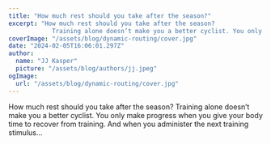 ```yaml
---
title: "How much rest should you take after the season?"
excerpt: "How much rest should you take after the season?
            Training alone doesn’t make you a better cyclist. You only make progress when you give your body time to recover from training. And when you"
coverImage: "/assets/blog/dynamic-routing/cover.jpg"
date: "2024-02-05T16:06:01.297Z"
author:
  name: "JJ Kasper"
  picture: "/assets/blog/authors/jj.jpeg"
ogImage:
  url: "/assets/blog/dynamic-routing/cover.jpg"
---
```


How much rest should you take after the season?
            Training alone doesn’t make you a better cyclist. You only make progress when you give your body time to recover from training. And when you administer the next training stimulus…